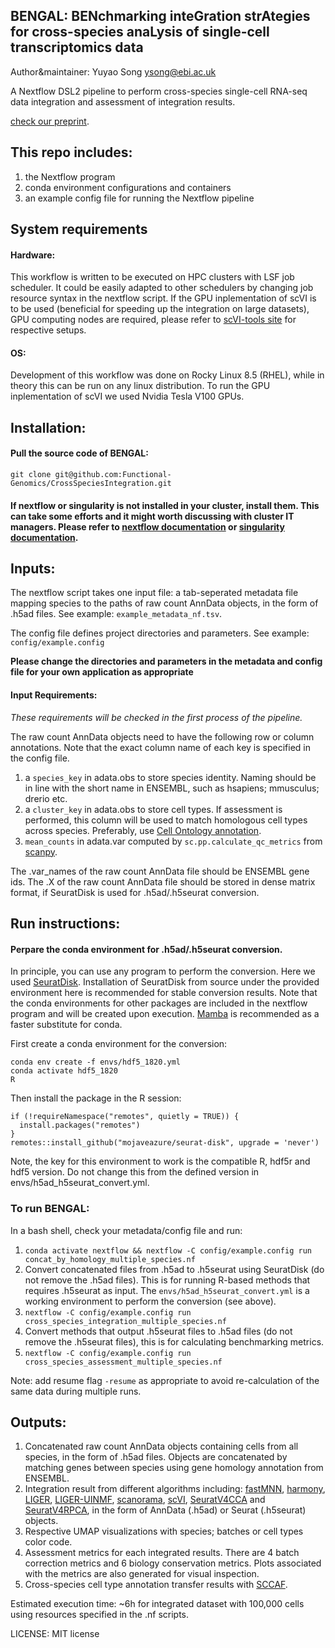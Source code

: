 ## BENGAL: BENchmarking inteGration strAtegies for cross-species anaLysis of single-cell transcriptomics data ##


Author&maintainer: Yuyao Song <ysong@ebi.ac.uk>

A Nextflow DSL2 pipeline to perform cross-species single-cell RNA-seq data integration and assessment of integration results.

[check our preprint](https://www.biorxiv.org/content/10.1101/2022.09.27.509674v1).

## This repo includes:

1) the Nextflow program
2) conda environment configurations and containers
3) an example config file for running the Nextflow pipeline

## System requirements
#### Hardware:
This workflow is written to be executed on HPC clusters with LSF job scheduler. It could be easily adapted to other schedulers by changing job resource syntax in the nextflow script. If the GPU inplementation of scVI is to be used (beneficial for speeding up the integration on large datasets), GPU computing nodes are required, please refer to [scVI-tools site](https://scvi-tools.org/) for respective setups.

#### OS:
Development of this workflow was done on Rocky Linux 8.5 (RHEL), while in theory this can be run on any linux distribution. To run the GPU inplementation of scVI we used Nvidia Tesla V100 GPUs. 

## Installation:

#### Pull the source code of BENGAL:
`git clone git@github.com:Functional-Genomics/CrossSpeciesIntegration.git`

#### If nextflow or singularity is not installed in your cluster, install them. This can take some efforts and it might worth discussing with cluster IT managers. Please refer to [nextflow documentation](https://www.nextflow.io/docs/latest/getstarted.html) or [singularity documentation](https://singularity-tutorial.github.io/01-installation/). 


## Inputs:
The nextflow script takes one input file: a tab-seperated metadata file mapping species to the paths of raw count AnnData objects, in the form of .h5ad files. See example: `example_metadata_nf.tsv`. 

The config file defines project directories and parameters. See example: `config/example.config`

**Please change the directories and parameters in the metadata and config file for your own application as appropriate**

#### Input Requirements:

*These requirements will be checked in the first process of the pipeline.*

The raw count AnnData objects need to have the following row or column annotations. Note that the exact column name of each key is specified in the config file.

1) a `species_key` in adata.obs to store species identity. Naming should be in line with the short name in ENSEMBL, such as hsapiens; mmusculus; drerio etc.
2) a `cluster_key` in adata.obs to store cell types. If assessment is performed, this column will be used to match homologous cell types across species. Preferably, use [Cell Ontology annotation](https://obofoundry.org/ontology/cl.html). 
3) `mean_counts` in adata.var computed by `sc.pp.calculate_qc_metrics` from [scanpy](https://github.com/scverse/scanpy).

The .var_names of the raw count AnnData file should be ENSEMBL gene ids.
The .X of the raw count AnnData file should be stored in dense matrix format, if SeuratDisk is used for .h5ad/.h5seurat conversion.


## Run instructions:

#### Perpare the conda environment for .h5ad/.h5seurat conversion. 

In principle, you can use any program to perform the conversion. Here we used [SeuratDisk](https://github.com/mojaveazure/seurat-disk). Installation of SeuratDisk from source under the provided environment here is recommended for stable conversion results. Note that the conda environments for other packages are included in the nextflow program and will be created upon execution. [Mamba](https://github.com/mamba-org/mamba) is recommended as a faster substitute for conda. 

First create a conda environment for the conversion:

    conda env create -f envs/hdf5_1820.yml
    conda activate hdf5_1820
    R

Then install the package in the R session:

    if (!requireNamespace("remotes", quietly = TRUE)) {
      install.packages("remotes")
    }
    remotes::install_github("mojaveazure/seurat-disk", upgrade = 'never')



Note, the key for this environment to work is the compatible R, hdf5r and hdf5 version. Do not change this from the defined version in envs/h5ad_h5seurat_convert.yml.

### To run BENGAL:

In a bash shell, check your metadata/config file and run:

1) `conda activate nextflow && nextflow -C config/example.config run concat_by_homology_multiple_species.nf`
2) Convert concatenated files from .h5ad to .h5seurat using SeuratDisk (do not remove the .h5ad files). This is for running R-based methods that requires .h5seurat as input. The `envs/h5ad_h5seurat_convert.yml` is a working environment to perform the conversion (see above). 
3) `nextflow -C config/example.config run cross_species_integration_multiple_species.nf`
4) Convert methods that output .h5seurat files to .h5ad files (do not remove the .h5seurat files), this is for calculating benchmarking metrics.
5) `nextflow -C config/example.config run cross_species_assessment_multiple_species.nf`

Note: add resume flag `-resume` as appropriate to avoid re-calculation of the same data during multiple runs.

## Outputs:

1) Concatenated raw count AnnData objects containing cells from all species, in the form of .h5ad files. Objects are concatenated by matching genes between species using gene homology annotation from ENSEMBL.  
2) Integration result from different algorithms including: [fastMNN](https://bioconductor.org/packages/release/bioc/html/batchelor.html), [harmony](https://github.com/slowkow/harmonypy), [LIGER](https://github.com/welch-lab/liger), [LIGER-UINMF](https://github.com/welch-lab/liger), [scanorama](https://github.com/brianhie/scanorama), [scVI](https://scvi-tools.org/), [SeuratV4CCA](https://satijalab.org/seurat/) and [SeuratV4RPCA](https://satijalab.org/seurat/), in the form of AnnData (.h5ad) or Seurat (.h5seurat) objects.
3) Respective UMAP visualizations with species; batches or cell types color code.
4) Assessment metrics for each integrated results. There are 4 batch correction metrics and 6 biology conservation metrics. Plots associated with the metrics are also generated for visual inspection. 
5) Cross-species cell type annotation transfer results with [SCCAF](https://github.com/SCCAF/sccaf).

Estimated execution time: ~6h for integrated dataset with 100,000 cells using resources specified in the .nf scripts.

LICENSE: MIT license


